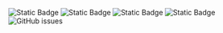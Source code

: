 ![Static Badge](https://img.shields.io/badge/blacklists-60-000000) ![Static Badge](https://img.shields.io/badge/blacklisted-2903763-cc0000) ![Static Badge](https://img.shields.io/badge/whitelisted-2243-00CC00) ![Static Badge](https://img.shields.io/badge/streaming_blacklist-28107-000000) ![GitHub issues](https://img.shields.io/github/issues/fabriziosalmi/blacklists)
